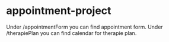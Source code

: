 # appointment-project

Under /appointmentForm you can find appointment form.
Under /therapiePlan you can find calendar for therapie plan.